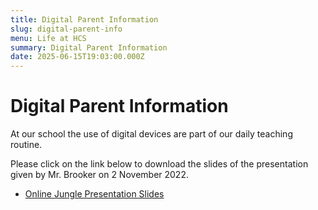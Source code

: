 ```yaml
---
title: Digital Parent Information
slug: digital-parent-info
menu: Life at HCS
summary: Digital Parent Information
date: 2025-06-15T19:03:00.000Z
---
```


# Digital Parent Information

At our school the use of digital devices are part of our daily teaching routine.

Please click on the link below to download the slides of the presentation given by Mr. Brooker on 2 November 2022.

* [Online Jungle Presentation Slides](https://hamiltonchristian.school.nz/wp-content/uploads/2022/11/OnlineJungle2022.pdf)